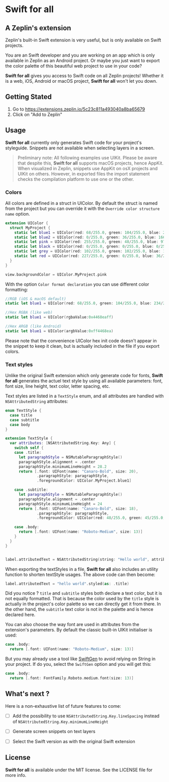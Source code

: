 # Swift for all
## A Zeplin's extension

Zeplin's built-in Swift extension is very useful, but is only available on Swift projects. 

You are an Swift developer and you are working on an app which is only available in Zeplin as an Android project. Or maybe you just want to export the color palette of this beautiful web project to use in your code? 

**Swift for all** gives you access to Swift code on all Zeplin projects! 
Whether it is a web, iOS, Android or macOS project, **Swift for all** won't let you down.

## Getting Stated
1. Go to https://extensions.zeplin.io/5c23c811a493040a8ba65679
2. Click on "Add to Zeplin"

## Usage

**Swift for all** currently only generates Swift code for your project's styleguide. Snippets are not available when selecting layers in a screen.

>Preliminary note: All following examples use UIKit. Please be aware that despite this, **Swift for all** supports macOS projects, hence AppKit.
When visualized in Zeplin, snippets use AppKit on osX projects and UIKit on others.
However, in exported files the import statement checks the compilation platform to use one or the other.

### Colors

All colors are defined in a struct in UIColor. By default the struct is named from the project but you can override it with the `Override color structure name` option.

```swift
extension UIColor {
  struct MyProject {
    static let blue1 = UIColor(red: 68/255.0, green: 104/255.0, blue: 234/255.0, alpha: 1)
    static let blue2 = UIColor(red: 0/255.0, green: 36/255.0, blue: 166/255.0, alpha: 1)
    static let pink = UIColor(red: 255/255.0, green: 48/255.0, blue: 97/255.0, alpha: 1)
    static let black = UIColor(red: 0/255.0, green: 0/255.0, blue: 0/255.0, alpha: 1)
    static let grey = UIColor(red: 102/255.0, green: 102/255.0, blue: 102/255.0, alpha: 1)
    static let red = UIColor(red: 227/255.0, green: 0/255.0, blue: 36/255.0, alpha: 1)
  }
}

view.backgroundColor = UIColor.MyProject.pink
```

With the option `Color format declaration` you can use different color formatting:
```swift
//RGB (iOS & macOS default)
static let blue1 = UIColor(red: 68/255.0, green: 104/255.0, blue: 234/255.0, alpha: 1)

//Hex RGBA (like web)
static let blue1 = UIColor(rgbaValue:0x4468eaff)

//Hex ARGB (like Android)
static let blue1 = UIColor(argbValue:0xff4468ea)
```
Please note that the convenience UIColor hex init code doesn't appear in the snippet to keep it clean, but is actually included in the file if you export colors.

### Text styles

Unlike the original Swift extension which only generate code for fonts, **Swift for all** generates the actuel text style by using all available parameters: font, font size, line height, text color, letter spacing, etc.

Text styles are listed in a `TextStyle` enum, and all attributes are handled with `NSAttributedString` attributes:
```swift
enum TextStyle {
  case title
  case subtitle
  case body
}

extension TextStyle {
  var attributes: [NSAttributedString.Key: Any] {
    switch self {
    case .title:
      let paragraphStyle = NSMutableParagraphStyle()
      paragraphStyle.alignment = .center
      paragraphStyle.minimumLineHeight = 28.2
      return [.font: UIFont(name: "Canaro-Bold", size: 20),
              .paragraphStyle: paragraphStyle,
              .foregroundColor: UIColor.MyProject.blue1]

    case .subtitle:
      let paragraphStyle = NSMutableParagraphStyle()
      paragraphStyle.alignment = .center
      paragraphStyle.minimumLineHeight = 24
      return [.font: UIFont(name: "Canaro-Bold", size: 18),
              .paragraphStyle: paragraphStyle,
              .foregroundColor: UIColor(red: 48/255.0, green: 45/255.0, blue: 112/255.0, alpha: 1)]

    case .body:
      return [.font: UIFont(name: "Roboto-Medium", size: 13)]
    }
  }
}


label.attributedText = NSAttributedString(string: "Hello world", attributes: TextStyle.title.attributes)
```

When exporting the textStyles in a file, **Swift for all** also includes an utility function to shorten textStyle usages. The above code can then become:
```swift
label.attributedText = "hello world".styled(as: .title)
```

Did you notice ? `title` and `subtitle` styles both declare a text color, but it is not equally formatted. That is because the color used by the `title` style is actually in the project's color palette so we can directly get it from there. In the other hand, the `subtitle` text color is not in the palette and is hence declared here.

You can also choose the way font are used in attributes from the extension's parameters. By default the classic built-in UIKit initialiser is used:
```swift
case .body:
  return [.font: UIFont(name: "Roboto-Medium", size: 13)]
```
But you may already use a tool like [SwiftGen](https://github.com/SwiftGen/SwiftGen) to avoid relying on String in your project. If do you, select the `SwiftGen` option and you will get this:
```swift
case .body:
  return [.font: FontFamily.Roboto.medium.font(size: 13)]
```


## What's next ?

Here is a non-exhaustive list of future features to come:
- [ ] Add the possibility to use `NSAttributedString.Key.lineSpacing` instead of  `NSAttributedString.Key.minimumLineHeight`
- [ ] Generate screen snippets on text layers
- [ ] Select the Swift version as with the original Swift extension


## License
**Swift for all** is available under the MIT license. See the LICENSE file for more info.

